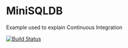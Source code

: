 # MiniSQLDB
Example used to explain Continuous Integration

[![Build Status](https://dev.azure.com/borjafdezgauna/MiniSQLDB-CI/_apis/build/status/MiniSQLDB-CI-.NET%20Desktop-CI?branchName=develop)](https://dev.azure.com/borjafdezgauna/MiniSQLDB-CI/_build/latest?definitionId=4&branchName=develop)
